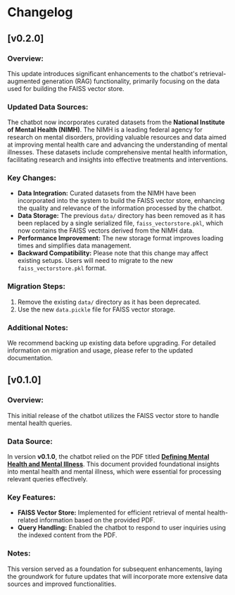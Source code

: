 # Changelog

## [v0.2.0]
### Overview:
This update introduces significant enhancements to the chatbot's retrieval-augmented generation (RAG) functionality, primarily focusing on the data used for building the FAISS vector store.

### Updated Data Sources:
The chatbot now incorporates curated datasets from the **National Institute of Mental Health (NIMH)**. The NIMH is a leading federal agency for research on mental disorders, providing valuable resources and data aimed at improving mental health care and advancing the understanding of mental illnesses. These datasets include comprehensive mental health information, facilitating research and insights into effective treatments and interventions.

### Key Changes:
- **Data Integration:** Curated datasets from the NIMH have been incorporated into the system to build the FAISS vector store, enhancing the quality and relevance of the information processed by the chatbot.
- **Data Storage:** The previous `data/` directory has been removed as it has been replaced by a single serialized file, `faiss_vectorstore.pkl`, which now contains the FAISS vectors derived from the NIMH data.
- **Performance Improvement:** The new storage format improves loading times and simplifies data management.
- **Backward Compatibility:** Please note that this change may affect existing setups. Users will need to migrate to the new `faiss_vectorstore.pkl` format.

### Migration Steps:
1. Remove the existing `data/` directory as it has been deprecated.
2. Use the new `data.pickle` file for FAISS vector storage.

### Additional Notes:
We recommend backing up existing data before upgrading. For detailed information on migration and usage, please refer to the updated documentation.

## [v0.1.0]
### Overview:
This initial release of the chatbot utilizes the FAISS vector store to handle mental health queries.

### Data Source:
In version **v0.1.0**, the chatbot relied on the PDF titled **[Defining Mental Health and Mental Illness](https://www.researchgate.net/publication/328248529_Defining_mental_health_and_mental_illness)**. This document provided foundational insights into mental health and mental illness, which were essential for processing relevant queries effectively.

### Key Features:
- **FAISS Vector Store:** Implemented for efficient retrieval of mental health-related information based on the provided PDF.
- **Query Handling:** Enabled the chatbot to respond to user inquiries using the indexed content from the PDF.

### Notes:
This version served as a foundation for subsequent enhancements, laying the groundwork for future updates that will incorporate more extensive data sources and improved functionalities.
